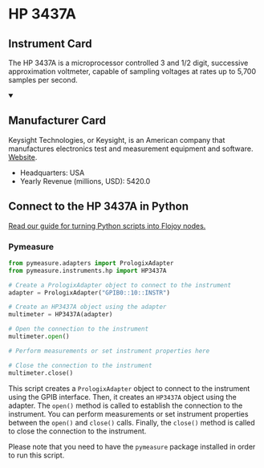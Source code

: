 
# HP 3437A

## Instrument Card

The HP 3437A is a microprocessor controlled 3 and 1/2 digit, successive approximation voltmeter, capable of sampling voltages at rates up to 5,700 samples per second.

<details open>
<summary><h2>Manufacturer Card</h2></summary>
Keysight Technologies, or Keysight, is an American company that manufactures electronics test and measurement equipment and software. <a href=https://www.keysight.com/us/en/home.html>Website</a>.
<br>
<ul>
  <li>Headquarters: USA</li>
  <li>Yearly Revenue (millions, USD): 5420.0</li>
</ul>
</details>

## Connect to the HP 3437A in Python

[Read our guide for turning Python scripts into Flojoy nodes.](https://docs.flojoy.ai/custom-nodes/creating-custom-node/)


### Pymeasure


```python
from pymeasure.adapters import PrologixAdapter
from pymeasure.instruments.hp import HP3437A

# Create a PrologixAdapter object to connect to the instrument
adapter = PrologixAdapter("GPIB0::10::INSTR")

# Create an HP3437A object using the adapter
multimeter = HP3437A(adapter)

# Open the connection to the instrument
multimeter.open()

# Perform measurements or set instrument properties here

# Close the connection to the instrument
multimeter.close()
```

This script creates a `PrologixAdapter` object to connect to the instrument using the GPIB interface. Then, it creates an `HP3437A` object using the adapter. The `open()` method is called to establish the connection to the instrument. You can perform measurements or set instrument properties between the `open()` and `close()` calls. Finally, the `close()` method is called to close the connection to the instrument.

Please note that you need to have the `pymeasure` package installed in order to run this script.

